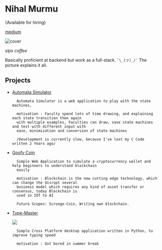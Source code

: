
# Nihal Murmu 
{Available for hiring}

[medium](https://medium.com/@nhlmrm)

![cover](https://raw.githubusercontent.com/nihalmurmu/nihalmurmu.github.io/master/when-youre-really-a-backend-developer-but-market-yourself-as-34353166.png?token=AeROwjLuEQ7dwZLmExqQw_IUqQSLQzQQks5b9-P0wA%3D%3D)

*sips coffee* 

Basically proficient at backend but work as a full-stack.  ```¯\_(ツ)_/¯``` The picture explains it all.

## Projects
+ [Automata Simulator](https://github.com/nihalmurmu/automata_)
		
        Automata Simulator is a web application to play with the state machines,
       
		motivation : Faculty spend lots of time drawing, and explaining each state transition then again
        with multiple examples, Faculties can draw, save state machines and test with different input with
        ease, minimization and conversion of state machines
        
        /Development is currently slow, because I've lost my C Code written 2 Years ago/

+ [Goofy Coin](https://github.com/nihalmurmu/goofy-coin)
		
        Simple Web Application to simulate a cryptocurrency wallet and help beginners to understand blockchain
        easily
       
		motivation : Blockchain is the new cutting edge technology, which can change the disrupt several 
        business model which requires any kind of asset transfer or consensus, today Blockchain is
        used in IOT to AI
        
        Future Scopes: Scrooge-Coin, Writing own blockchain.
        
+ [Type-Master](https://github.com/nihalmurmu/Type-Master)

	![](https://a.fsdn.com/con/app/proj/type-master/screenshots/Selection_001.png/max/max/1)
		
        Simple Cross Platform desktop application written in Python, to improve typing speed 
       
		motivation : Got bored in summer break
        
        
 
